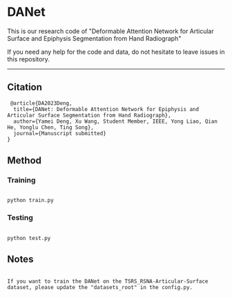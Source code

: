 # DANet
  This is our research code of "Deformable Attention Network for Articular Surface and Epiphysis Segmentation from Hand Radiograph"
  
  If you need any help for the code and data, do not hesitate to leave issues in this repository.
****
## Citation
 
```
 @article{DA2023Deng,
  title={DANet: Deformable Attention Network for Epiphysis and Articular Surface Segmentation from Hand Radiograph},
  author={Yamei Deng, Xu Wang, Student Member, IEEE, Yong Liao, Qian He, Yonglu Chen, Ting Song},
  journal={Manuscript submitted}
}

```
## Method
### Training
```

python train.py

```

### Testing

```

python test.py

```

## Notes

```

If you want to train the DANet on the TSRS_RSNA-Articular-Surface dataset, please update the "datasets_root" in the config.py. 

```
